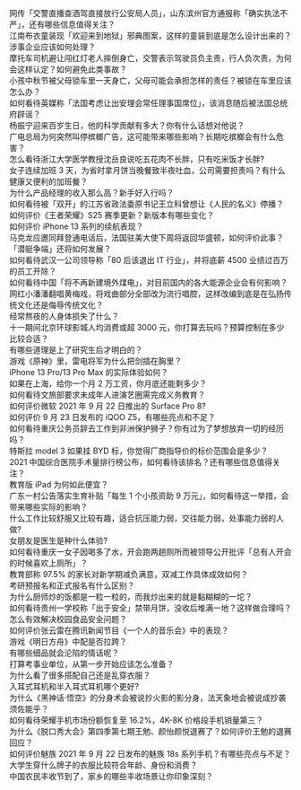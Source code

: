 网传「交警直播查酒驾直接放行公安局人员」，山东滨州官方通报称「确实执法不严」，还有哪些信息值得关注？  
江南布衣童装现「欢迎来到地狱」邪典图案，这样的童装到底是怎么设计出来的？涉事企业应该如何处理？  
摩托车司机避让闯红灯老人摔倒身亡，交警表示驾驶员负主责，行人负次责，为何会这样认定？如何避免此类事故？  
小孩中秋节被父母锁车里一天身亡，父母可能会承担怎样的责任？被锁在车里应该怎么办？  
如何看待英媒称「法国考虑让出安理会常任理事国席位」，该消息随后被法国总统府辟谣？  
杨振宁迎来百岁生日，他的科学贡献有多大？你有什么话想对他说？  
广电总局为何突然叫停槟榔广告，这可能带来哪些影响？长期吃槟榔会有什么危害？  
怎么看待浙江大学医学教授沈岳良说吃五花肉不长胖，只有吃米饭才长胖?  
女子连续加班 3 天，为省时拿月饼当晚餐致半夜吐血，公司需要担责吗？有什么健康又便利的加班餐？  
为什么产品经理的收入那么高？新手好入行吗？  
如何看待被「双开」的江苏省政法委原书记王立科曾想让《人民的名义》停播？  
如何评价《王者荣耀》S25 赛季更新？新版本有哪些变化？  
如何评价 iPhone 13 系列的续航表现？  
马克龙应邀同拜登通电话后，法国驻美大使下周将返回华盛顿，如何评价此事？「潜艇争端」还将如何发展？  
如何看待武汉一公司领导称「80 后该退出 IT 行业」，并将底薪 4500 业绩过百万的员工开除？  
如何看待中国「将不再新建境外煤电」，对目前国内的各大能源企业会有何影响？  
网红小潘潘翻唱黄梅戏，将戏曲部分全部改为流行唱腔，这样改编到底是在弘扬传统文化还是侮辱传统文化？  
经常熬夜的人身体损失了什么？  
十一期间北京环球影城人均消费或超 3000 元，你打算去玩吗？预算控制在多少比较合适？  
有哪些道理是上了研究生后才明白的？  
游戏《原神》里，雷电将军为什么把剑插在胸里？  
iPhone 13 Pro/13 Pro Max 的实际体验如何？  
如果在上海，给你一个月 2 万工资，你月底还能剩多少？  
如何看待文旅部要求未成年人进演艺圈需完成义务教育？  
如何评价微软 2021 年 9 月 22 日推出的 Surface Pro 8?  
如何评价 9 月 23 日发布的 iQOO Z5，有哪些亮点和不足？  
如何看待重庆公务员辞去工作到非洲保护狮子？你有过为了梦想放弃一切的经历吗？  
特斯拉 model 3 如果挂 BYD 标，你觉得厂商指导价的标价范围会是多少？  
2021 中国综合医院手术量排行榜公布，如何看待该排名？还有哪些信息值得关注？  
教育版 iPad 为何如此便宜？  
广东一村公告落实生育补贴「每生 1 个小孩资助 9 万元」，如何看待这一举措，会带来哪些实际的影响？  
什么工作比较舒服又比较有趣，适合抗压能力弱，交往能力弱，处事能力弱的人做?  
女朋友是医生是种什么体验?  
如何看待重庆一女子因喝多了水，开会跑两趟厕所而被领导公开批评「总有人开会的时候喜欢上厕所」？  
教育部称 97.5% 的家长对新学期减负满意，双减工作具体成效如何？  
考研预报名和正式报名有什么区别？  
为什么厨师炒的饭都是一粒一粒的，而我炒出来的就是黏糊糊的一坨？  
如何看待贵州一学校称「出于安全」禁带月饼，没收后堆满一地？这样做合理吗？怎么有效解决校园食品安全问题？  
如何评价张云雷在腾讯新闻节目《一个人的音乐会》中的表现？  
游戏《明日方舟》中配是否拉跨？  
有哪些细品就会沦陷的情话呢？  
打算考事业单位，从第一步开始应该怎么准备？  
为什么看了很多搭配自己还是乱穿衣服？  
入耳式耳机和半入耳式耳机哪个更好?  
为什么《黑神话·悟空》的分身术会被说抄火影的影分身，法天象地会被说成抄袭须佐能乎？  
如何看待荣耀手机市场份额恢复至 16.2%，4K-8K 价格段手机销量第三？  
为什么《脱口秀大会》第四季第七期王勉、颜怡颜悦退赛了？如何评价王勉的退赛回应？  
如何评价魅族 2021 年 9 月 22 日发布的魅族 18s 系列手机？有哪些亮点与不足？  
大学生穿什么牌子的衣服比较符合年龄、身份和消费？  
中国农民丰收节到了，家乡的哪些丰收场景让你印象深刻？  
